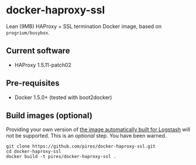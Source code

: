 # docker-haproxy-ssl
Lean (9MB) HAProxy + SSL termination Docker image, based on `progrium/busybox`.

## Current software

* HAProxy 1.5.11-patch02

## Pre-requisites

* Docker 1.5.0+ (tested with boot2docker)

## Build images (optional)

Providing your own version of [the image automatically built for Logstash](https://registry.hub.docker.com/u/pires/docker-haproxy-ssl) will not be supported. This is an *optional* step. You have been warned.

```
git clone https://github.com/pires/docker-haproxy-ssl.git
cd docker-haproxy-ssl
docker build -t pires/docker-haproxy-ssl .
```